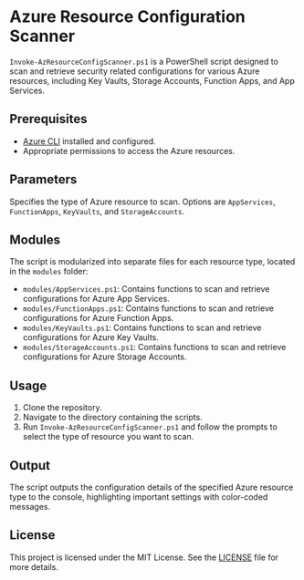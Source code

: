 # Azure Resource Configuration Scanner

`Invoke-AzResourceConfigScanner.ps1` is a PowerShell script designed to scan and retrieve security related configurations for various Azure resources, including Key Vaults, Storage Accounts, Function Apps, and App Services.

## Prerequisites

- [Azure CLI](https://docs.microsoft.com/en-gb/cli/azure/install-azure-cli) installed and configured.
- Appropriate permissions to access the Azure resources.

## Parameters
Specifies the type of Azure resource to scan. Options are `AppServices`, `FunctionApps`, `KeyVaults`, and `StorageAccounts`.

## Modules

The script is modularized into separate files for each resource type, located in the `modules` folder:

- `modules/AppServices.ps1`: Contains functions to scan and retrieve configurations for Azure App Services.
- `modules/FunctionApps.ps1`: Contains functions to scan and retrieve configurations for Azure Function Apps.
- `modules/KeyVaults.ps1`: Contains functions to scan and retrieve configurations for Azure Key Vaults.
- `modules/StorageAccounts.ps1`: Contains functions to scan and retrieve configurations for Azure Storage Accounts.

## Usage

1. Clone the repository.
2. Navigate to the directory containing the scripts.
3. Run `Invoke-AzResourceConfigScanner.ps1` and follow the prompts to select the type of resource you want to scan.


## Output
The script outputs the configuration details of the specified Azure resource type to the console, highlighting important settings with color-coded messages.

## License
This project is licensed under the MIT License. See the [LICENSE](LICENSE) file for more details.